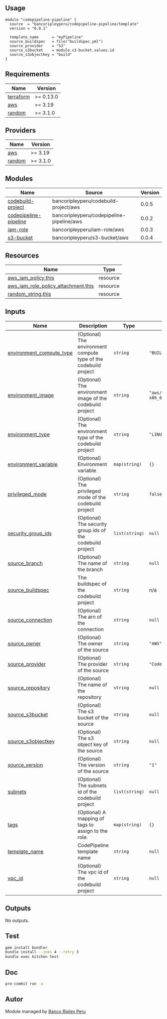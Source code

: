 ## Usage

```hcl
module "codepipeline-pipeline" {
  source  = "bancoripleyperu/codepipeline-pipeline/template"
  version = "0.0.1"

  template_name      = "myPipeline"
  source_buildspec   = file("buildspec.yml")
  source_provider    = "S3"
  source_s3bucket    = module.s3-bucket.values.id
  source_s3objectkey = "build"
}
```

<!-- BEGINNING OF PRE-COMMIT-TERRAFORM DOCS HOOK -->
## Requirements

| Name | Version |
|------|---------|
| <a name="requirement_terraform"></a> [terraform](#requirement\_terraform) | >= 0.13.0 |
| <a name="requirement_aws"></a> [aws](#requirement\_aws) | >= 3.19 |
| <a name="requirement_random"></a> [random](#requirement\_random) | >= 3.1.0 |

## Providers

| Name | Version |
|------|---------|
| <a name="provider_aws"></a> [aws](#provider\_aws) | >= 3.19 |
| <a name="provider_random"></a> [random](#provider\_random) | >= 3.1.0 |

## Modules

| Name | Source | Version |
|------|--------|---------|
| <a name="module_codebuild-project"></a> [codebuild-project](#module\_codebuild-project) | bancoripleyperu/codebuild-project/aws | 0.0.5 |
| <a name="module_codepipeline-pipeline"></a> [codepipeline-pipeline](#module\_codepipeline-pipeline) | bancoripleyperu/codepipeline-pipeline/aws | 0.0.2 |
| <a name="module_iam-role"></a> [iam-role](#module\_iam-role) | bancoripleyperu/iam-role/aws | 0.0.3 |
| <a name="module_s3-bucket"></a> [s3-bucket](#module\_s3-bucket) | bancoripleyperu/s3-bucket/aws | 0.0.4 |

## Resources

| Name | Type |
|------|------|
| [aws_iam_policy.this](https://registry.terraform.io/providers/hashicorp/aws/latest/docs/resources/iam_policy) | resource |
| [aws_iam_role_policy_attachment.this](https://registry.terraform.io/providers/hashicorp/aws/latest/docs/resources/iam_role_policy_attachment) | resource |
| [random_string.this](https://registry.terraform.io/providers/hashicorp/random/latest/docs/resources/string) | resource |

## Inputs

| Name | Description | Type | Default | Required |
|------|-------------|------|---------|:--------:|
| <a name="input_environment_compute_type"></a> [environment\_compute\_type](#input\_environment\_compute\_type) | (Optional) The environment compute type of the codebuild project | `string` | `"BUILD_GENERAL1_SMALL"` | no |
| <a name="input_environment_image"></a> [environment\_image](#input\_environment\_image) | (Optional) The environment image of the codebuild project | `string` | `"aws/codebuild/amazonlinux2-x86_64-standard:3.0"` | no |
| <a name="input_environment_type"></a> [environment\_type](#input\_environment\_type) | (Optional) The environment type of the codebuild project | `string` | `"LINUX_CONTAINER"` | no |
| <a name="input_environment_variable"></a> [environment\_variable](#input\_environment\_variable) | (Optional) Environment variable | `map(string)` | `{}` | no |
| <a name="input_privileged_mode"></a> [privileged\_mode](#input\_privileged\_mode) | (Optional) The privileged mode of the codebuild project | `string` | `false` | no |
| <a name="input_security_group_ids"></a> [security\_group\_ids](#input\_security\_group\_ids) | (Optional) The security group ids of the codebuild project | `list(string)` | `null` | no |
| <a name="input_source_branch"></a> [source\_branch](#input\_source\_branch) | (Optional) The name of the branch | `string` | `null` | no |
| <a name="input_source_buildspec"></a> [source\_buildspec](#input\_source\_buildspec) | The buildspec of the codebuild project | `string` | n/a | yes |
| <a name="input_source_connection"></a> [source\_connection](#input\_source\_connection) | (Optional) The arn of the connection | `string` | `null` | no |
| <a name="input_source_owner"></a> [source\_owner](#input\_source\_owner) | (Optional) The owner of the source | `string` | `"AWS"` | no |
| <a name="input_source_provider"></a> [source\_provider](#input\_source\_provider) | (Optional) The provider of the source | `string` | `"CodeStarSourceConnection"` | no |
| <a name="input_source_repository"></a> [source\_repository](#input\_source\_repository) | (Optional) The name of the repository | `string` | `null` | no |
| <a name="input_source_s3bucket"></a> [source\_s3bucket](#input\_source\_s3bucket) | (Optional) The s3 bucket of the source | `string` | `null` | no |
| <a name="input_source_s3objectkey"></a> [source\_s3objectkey](#input\_source\_s3objectkey) | (Optional) The s3 object key of the source | `string` | `null` | no |
| <a name="input_source_version"></a> [source\_version](#input\_source\_version) | (Optional) The version of the source | `string` | `"1"` | no |
| <a name="input_subnets"></a> [subnets](#input\_subnets) | (Optional) The subnets id of the codebuild project | `list(string)` | `null` | no |
| <a name="input_tags"></a> [tags](#input\_tags) | (Optional) A mapping of tags to assign to the role. | `map(string)` | `{}` | no |
| <a name="input_template_name"></a> [template\_name](#input\_template\_name) | CodePipeline template name | `string` | `null` | no |
| <a name="input_vpc_id"></a> [vpc\_id](#input\_vpc\_id) | (Optional) The vpc id of the codebuild project | `string` | `null` | no |

## Outputs

No outputs.
<!-- END OF PRE-COMMIT-TERRAFORM DOCS HOOK -->

## Test

```sh
gem install bundler
bundle install --jobs 4 --retry 3
bundle exec kitchen test
```

## Doc

```sh
pre-commit run -a
```

## Autor
 
Module managed by [Banco Ripley Peru](https://ripley.com.pe)
